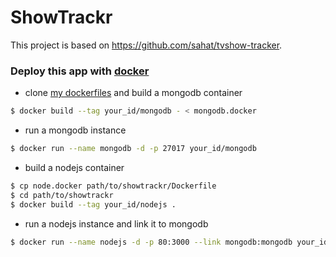 # ShowTrackr

This project is based on <https://github.com/sahat/tvshow-tracker>.

### Deploy this app with [docker](https://www.docker.com/)

* clone [my dockerfiles](https://github.com/t-p/dockerfiles.git) and build a mongodb container

```sh
$ docker build --tag your_id/mongodb - < mongodb.docker
```

* run a mongodb instance

```sh
$ docker run --name mongodb -d -p 27017 your_id/mongodb
```

* build a nodejs container

```sh
$ cp node.docker path/to/showtrackr/Dockerfile
$ cd path/to/showtrackr
$ docker build --tag your_id/nodejs .
```

* run a nodejs instance and link it to mongodb

```sh
$ docker run --name nodejs -d -p 80:3000 --link mongodb:mongodb your_id/nodejs
```
